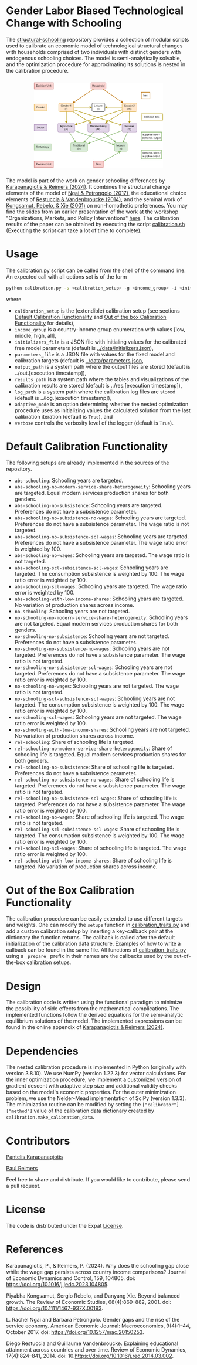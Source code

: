 Gender Labor Biased Technological Change with Schooling
=======================================================

The [structural-schooling](https://github.com/pi-kappa-devel/structural-schooling) repository provides a collection of modular scripts used to calibrate an economic model of technological structural changes with households comprised of two individuals with distinct genders with endogenous schooling choices. The model is semi-analytically solvable, and the optimization procedure for approximating its solutions is nested in the calibration procedure. 

<img src='rsc/working-life-model.png' style="max-width:70%;margin:10px 15%;"/>

The model is part of the work on gender schooling differences by [Karapanagiotis & Reimers (2024)](#ref-karapanagiotis2024). It combines the structural change elements of the model of [Ngai & Petrongolo (2017)](#ref-ngai2017), the educational choice elements of [Restuccia & Vandenbroucke (2014)](#ref-restuccia2014), and the seminal work of [Kongsamut, Rebelo, & Xie (2001)](#ref-kongsamut2001) on non-homothetic preferences. You may find the slides from an earlier presentation of the work at the workshop "Organizations, Markets, and Policy Interventions" [here](https://talks.pikappa.eu/ompi/). The calibration results of the paper can be obtained by executing the script [calibration.sh](src/calibration.sh) (Executing the script can take a lot of time to complete).

# Usage
The [calibration.py](src/calibration.py) script can be called from the shell of the command line. An expected call with all options set is of the form
```bash 
python calibration.py -s <calibration_setup> -g <income_group> -i <initializers_file> -p <parameter_file> -o <output_path> -r <results_path> -l <log_path> -a <adaptive_mode> -v <verbose>
```
where 

- `calibration_setup` is the (extendible) calibration setup (see sections [Default Calibration Functionality](#default-calibration-functionality) and [Out of the box Calibration Functionality](#out-of-the-box-calibration-functionality) for details),
- `income_group` is a country-income group enumeration with values [low, middle, high, all],
- `initializers_file` is a JSON file with initialing values for the calibrated free model parameters (default is [../data/initializers.json](data/initializers.json)),
- `parameters_file` is a JSON file with values for the fixed model and calibration targets (default is [../data/parameters.json](data/parameters.json),
- `output_path` is a system path where the output files are stored (default is ../out.[execution timestamp]),
- `results_path` is a system path where the tables and visualizations of the calibration results are stored (default is ../res.[execution timestamp]),
- `log_path` is a system path where the calibration log files are stored (default is ../log.[execution timestamp]),
- `adaptive_mode` is an option determining whether the nested optimization procedure uses as initializing values the calculated solution from the last calibration iteration (default is `True`), and
- `verbose` controls the verbosity level of the logger (default is `True`).

# Default Calibration Functionality
The following setups are already implemented in the sources of the repository.

- `abs-schooling`: Schooling years are targeted.
- `abs-schooling-no-modern-service-share-heterogeneity`: Schooling years are targeted. Equal modern services production shares for both genders.
- `abs-schooling-no-subsistence`: Schooling years are targeted. Preferences do not have a subsistence parameter.
- `abs-schooling-no-subsistence-no-wages`: Schooling years are targeted. Preferences do not have a subsistence parameter. The wage ratio is not targeted.
- `abs-schooling-no-subsistence-scl-wages`: Schooling years are targeted. Preferences do not have a subsistence parameter. The wage ratio error is weighted by $100$.
- `abs-schooling-no-wages`: Schooling years are targeted. The wage ratio is not targeted.
- `abs-schooling-scl-subsistence-scl-wages`: Schooling years are targeted. The consumption subsistence is weighted by $100$. The wage ratio error is weighted by $100$.
- `abs-schooling-scl-wages`: Schooling years are targeted. The wage ratio error is weighted by $100$.
- `abs-schooling-with-low-income-shares`: Schooling years are targeted. No variation of production shares across income.
- `no-schooling`: Schooling years are not targeted.
- `no-schooling-no-modern-service-share-heterogeneity`: Schooling years are not targeted. Equal modern services production shares for both genders.
- `no-schooling-no-subsistence`: Schooling years are not targeted. Preferences do not have a subsistence parameter.
- `no-schooling-no-subsistence-no-wages`: Schooling years are not targeted. Preferences do not have a subsistence parameter. The wage ratio is not targeted.
- `no-schooling-no-subsistence-scl-wages`: Schooling years are not targeted. Preferences do not have a subsistence parameter. The wage ratio error is weighted by $100$.
- `no-schooling-no-wages`: Schooling years are not targeted. The wage ratio is not targeted.
- `no-schooling-scl-subsistence-scl-wages`: Schooling years are not targeted. The consumption subsistence is weighted by $100$. The wage ratio error is weighted by $100$.
- `no-schooling-scl-wages`: Schooling years are not targeted. The wage ratio error is weighted by $100$.
- `no-schooling-with-low-income-shares`: Schooling years are not targeted. No variation of production shares across income.
- `rel-schooling`: Share of schooling life is targeted.
- `rel-schooling-no-modern-service-share-heterogeneity`: Share of schooling life is targeted. Equal modern services production shares for both genders.
- `rel-schooling-no-subsistence`: Share of schooling life is targeted. Preferences do not have a subsistence parameter.
- `rel-schooling-no-subsistence-no-wages`: Share of schooling life is targeted. Preferences do not have a subsistence parameter. The wage ratio is not targeted.
- `rel-schooling-no-subsistence-scl-wages`: Share of schooling life is targeted. Preferences do not have a subsistence parameter. The wage ratio error is weighted by $100$.
- `rel-schooling-no-wages`: Share of schooling life is targeted. The wage ratio is not targeted.
- `rel-schooling-scl-subsistence-scl-wages`: Share of schooling life is targeted. The consumption subsistence is weighted by $100$. The wage ratio error is weighted by $100$.
- `rel-schooling-scl-wages`: Share of schooling life is targeted. The wage ratio error is weighted by $100$.
- `rel-schooling-with-low-income-shares`: Share of schooling life is targeted. No variation of production shares across income.

# Out of the Box Calibration Functionality

The calibration procedure can be easily extended to use different targets and weights. One can modify the `setups` function in [calibration_traits.py](src/calibration_traits.py) and add a custom calibration setup by inserting a key-callback pair at the dictionary the function returns. The callback is called after the default initialization of the calibration data structure. Examples of how to write a callback can be found in the same file. All functions of [calibration_traits.py](src/calibration_traits.py) using a `_prepare_` prefix in their names are the callbacks used by the out-of-the-box calibration setups.

# Design
The calibration code is written using the functional paradigm to minimize the possibility of side effects from the mathematical complications. The implemented functions follow the derived equations for the semi-analytic equilibrium solutions of the model. The implemented expressions can be found in the online appendix of [Karapanagiotis & Reimers (2024)](#ref-karapanagiotis2024).

# Dependencies

The nested calibration procedure is implemented in Python (originally with version 3.8.10). We use NumPy (version 1.22.3) for vector calculations. For the inner optimization procedure, we implement a customized version of gradient descent with adaptive step size and additional validity checks based on the model's economic properties. For the outer minimization problem, we use the Nelder-Mead implementation of SciPy (version 1.3.3). The minimization routine can be modified by setting the `["calibrator"]["method"]` value of the calibration data dictionary created by `calibration.make_calibration_data`.

# Contributors

[Pantelis Karapanagiotis](https://www.pikappa.eu)

[Paul Reimers](https://www.wiwi.uni-frankfurt.de/profs/fuchs/reimers.php)

Feel free to share and distribute. If you would like to contribute, please send a pull request.

# License

The code is distributed under the Expat [License](LICENSE).

# References

<div id="refs" class="references">

<div id="ref-karapanagiotis2024">

Karapanagiotis, P., & Reimers, P. (2024). Why does the schooling gap close while the wage gap persists across country income comparisons? Journal of Economic Dynamics and Control, 159, 104805. doi: <https://doi.org/10.1016/j.jedc.2023.104805>.

</div>

<div id="ref-kongsamut2001">
  
Piyabha Kongsamut, Sergio Rebelo, and Danyang Xie. Beyond balanced growth. The Review of Economic Studies, 68(4):869–882, 2001. doi: <https://doi.org/10.1111/1467-937X.00193>.

</div>

<div id="ref-ngai2017">

L. Rachel Ngai and Barbara Petrongolo. Gender gaps and the rise of the service economy. American Economic Journal: Macroeconomics, 9(4):1–44, October 2017. doi: <https://doi.org/10.1257/mac.20150253>.

</div>

<div id="ref-restuccia2014">

Diego Restuccia and Guillaume Vandenbroucke. Explaining educational attainment across countries and over time. Review of Economic Dynamics, 17(4):824–841, 2014. doi: 10.<https://doi.org/10.1016/j.red.2014.03.002>.

</div>

</div>
